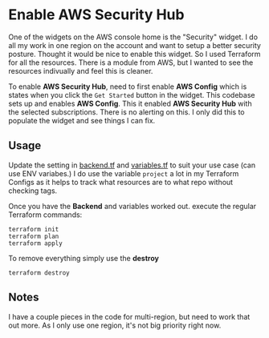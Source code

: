 # Enable AWS Security Hub
One of the widgets on the AWS console home is the "Security" widget. I do all my work in one region on the account and want to setup a better security posture. Thought it would be nice to enable this widget. So I used Terraform for all the resources. There is a module from AWS, but I wanted to see the resources indivually and feel this is cleaner.

To enable **AWS Security Hub**, need to first enable **AWS Config** which is states when you click the `Get Started` button in the widget. This codebase sets up and enables **AWS Config**. This it enabled **AWS Security Hub** with the selected subscriptions. There is no alerting on this. I only did this to populate the widget and see things I can fix.

## Usage
Update the setting in [backend.tf](backend.tf) and [variables.tf](variables.tf) to suit your use case (can use ENV variabes.) I do use the variable `project` a lot in my Terraform Configs as it helps to track what resources are to what repo without checking tags.

Once you have the **Backend** and variables worked out. execute the regular Terraform commands:
```
terraform init
terraform plan
terraform apply
```

To remove everything simply use the **destroy**
```
terraform destroy
```

## Notes
I have a couple pieces in the code for multi-region, but need to work that out more. As I only use one region, it's not big priority right now.
